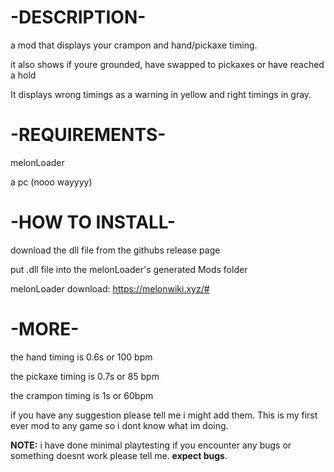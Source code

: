 # -DESCRIPTION-

a mod that displays your crampon and hand/pickaxe timing.

it also shows if youre grounded, have swapped to pickaxes or have reached a hold


It displays wrong timings as a warning in yellow and right timings in gray.


# -REQUIREMENTS-

melonLoader

a pc (nooo wayyyy)


# -HOW TO INSTALL-

download the dll file from the githubs release page

put .dll file into the melonLoader's generated Mods folder

melonLoader download: https://melonwiki.xyz/#


# -MORE-

the hand timing is 0.6s or 100 bpm

the pickaxe timing is 0.7s or 85 bpm

the crampon timing is 1s or 60bpm


if you have any suggestion please tell me i might add them. This is my first ever mod to any game so i dont know what im doing.


**NOTE:** i have done minimal playtesting if you encounter any bugs or something doesnt work please tell me. **expect bugs**. 

